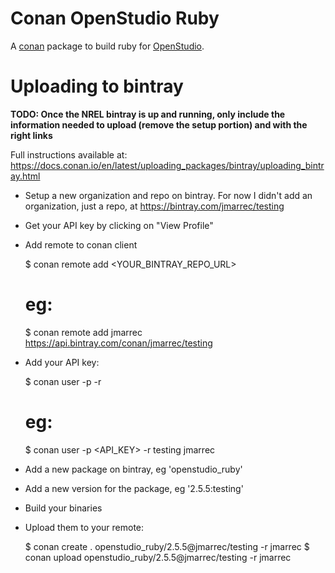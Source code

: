 # Conan OpenStudio Ruby

A [conan](https://conan.io/) package to build ruby for [OpenStudio](https://github.com/NREL/OpenStudio).

# Uploading to bintray

**TODO: Once the NREL bintray is up and running, only include the information needed to upload (remove the setup portion) and with the right links**

Full instructions available at: https://docs.conan.io/en/latest/uploading_packages/bintray/uploading_bintray.html

* Setup a new organization and repo on bintray. For now I didn't add an organization, just a repo, at https://bintray.com/jmarrec/testing
* Get your API key by clicking on "View Profile"
* Add remote to conan client

    $ conan remote add <REMOTE> <YOUR_BINTRAY_REPO_URL>
    # eg:
    $ conan remote add jmarrec https://api.bintray.com/conan/jmarrec/testing

* Add your API key:

    $ conan user -p <APIKEY> -r <REMOTE> <USERNAME>
    # eg:
    $ conan user -p <API_KEY> -r testing jmarrec

* Add a new package on bintray, eg 'openstudio_ruby'
* Add a new version for the package, eg '2.5.5:testing'

* Build your binaries
* Upload them to your remote:

    $ conan create . openstudio_ruby/2.5.5@jmarrec/testing -r jmarrec
    $ conan upload openstudio_ruby/2.5.5@jmarrec/testing -r jmarrec
